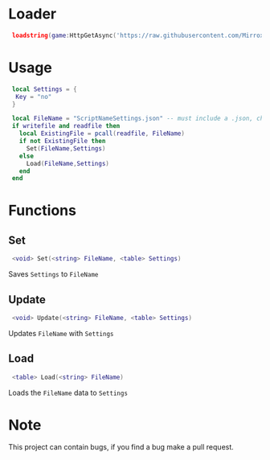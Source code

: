 # Loader

```lua
 loadstring(game:HttpGetAsync('https://raw.githubusercontent.com/MirroxGame/Tools/main/settings/settings.lua'))()
```

# Usage

```lua
 local Settings = {
  Key = "no"
 }

 local FileName = "ScriptNameSettings.json" -- must include a .json, change the 'ScriptNameSettings' to what you want
 if writefile and readfile then
   local ExistingFile = pcall(readfile, FileName)
   if not ExistingFile then
     Set(FileName,Settings)
   else
     Load(FileName,Settings)
   end
 end
```

# Functions

## Set

```lua
 <void> Set(<string> FileName, <table> Settings)
```

Saves `Settings` to `FileName`

## Update

```lua
 <void> Update(<string> FileName, <table> Settings)
```

Updates `FileName` with `Settings`

## Load

```lua
 <table> Load(<string> FileName)
```

Loads the `FileName` data to `Settings`

# Note

This project can contain bugs, if you find a bug make a pull request.
